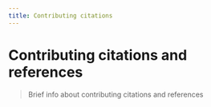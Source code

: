 ```yaml
---
title: Contributing citations
---
```


# Contributing citations and references

> Brief info about contributing citations and references